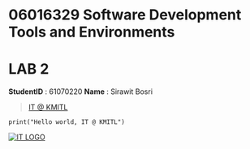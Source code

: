 # 06016329 Software Development Tools and Environments

# LAB 2

**StudentID** : 61070220
**Name** : Sirawit Bosri


> [IT @ KMITL](https://www.it.kmitl.ac.th/)

```
print("Hello world, IT @ KMITL")
```

[![IT LOGO](https://www.it.kmitl.ac.th/wp-content/themes/itkmitl2017wp/img/nav-thai.svg)](https://www.it.kmitl.ac.th)

